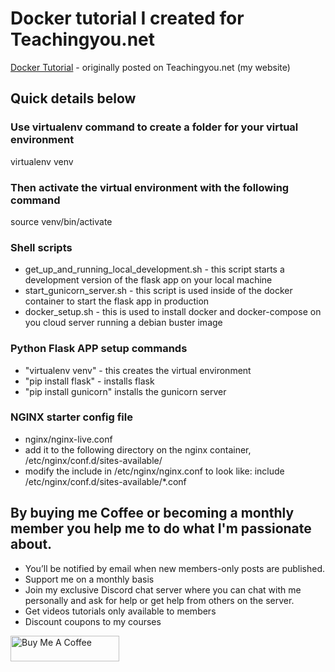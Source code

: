 # Docker tutorial I created for Teachingyou.net

[Docker Tutorial](https://teachingyou.net) - originally posted on Teachingyou.net (my website)

## Quick details below

### Use virtualenv command to create a folder for your virtual environment
virtualenv venv

### Then activate the virtual environment with the following command
source venv/bin/activate

### Shell scripts
* get_up_and_running_local_development.sh - this script starts a development version of the flask app on your local machine
* start_gunicorn_server.sh - this script is used inside of the docker container to start the flask app in production
* docker_setup.sh - this is used to install docker and docker-compose on you cloud server running a debian buster image

### Python Flask APP setup commands
* "virtualenv venv" - this creates the virtual environment
* "pip install flask" - installs flask
* "pip install gunicorn" installs the gunicorn server

### NGINX starter config file
- nginx/nginx-live.conf
- add it to the following directory on the nginx container, /etc/nginx/conf.d/sites-available/
- modify the include in /etc/nginx/nginx.conf to look like: include /etc/nginx/conf.d/sites-available/*.conf

## By buying me Coffee or becoming a monthly member you help me to do what I'm passionate about.
* You’ll be notified by email when new members-only posts are published.
* Support me on a monthly basis
* Join my exclusive Discord chat server where you can chat with me personally and ask for help or get help from others on the server.
* Get videos tutorials only available to members
* Discount coupons to my courses

<a class="bmc-button" target="_blank" href="https://www.buymeacoffee.com/z33man"><img src="https://cdn.buymeacoffee.com/buttons/default-orange.png" alt="Buy Me A Coffee" height="41" width="174"></a>
